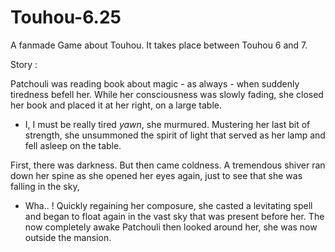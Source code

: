 # Touhou-6.25

A fanmade Game about Touhou. It takes place between Touhou 6 and 7.

Story :

Patchouli was reading book about magic - as always - when suddenly tiredness befell her. While her consciousness was slowly fading, she closed her book and placed it at her right, on a large table. 
 - I, I must be really tired _yawn_, she murmured.
 Mustering her last bit of strength, she unsummoned the spirit of light that served as her lamp and fell asleep on the table.
 
 First, there was darkness. But then came coldness. A tremendous shiver ran down her spine as she opened her eyes again, just to see that she was falling in the sky,
 - Wha.. !
 Quickly regaining her composure, she casted a levitating spell and began to float again in the vast sky that was present before her. The now completely awake Patchouli then looked around her, she was now outside the mansion.
